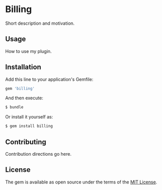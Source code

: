 # Billing
Short description and motivation.

## Usage
How to use my plugin.

## Installation
Add this line to your application's Gemfile:

```ruby
gem 'billing'
```

And then execute:
```bash
$ bundle
```

Or install it yourself as:
```bash
$ gem install billing
```

## Contributing
Contribution directions go here.

## License
The gem is available as open source under the terms of the [MIT License](https://opensource.org/licenses/MIT).
